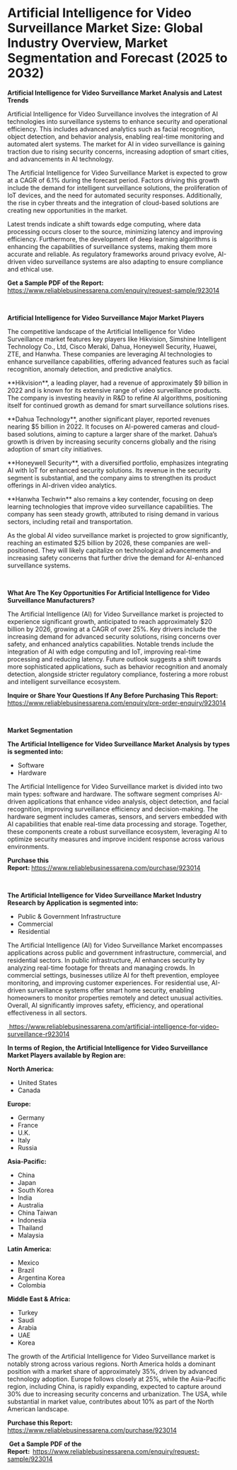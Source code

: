 <p><h1>Artificial Intelligence for Video Surveillance Market Size: Global Industry Overview, Market Segmentation and Forecast (2025 to 2032)</h1></p><p><strong>Artificial Intelligence for Video Surveillance Market Analysis and Latest Trends</strong></p>
<p><p>Artificial Intelligence for Video Surveillance involves the integration of AI technologies into surveillance systems to enhance security and operational efficiency. This includes advanced analytics such as facial recognition, object detection, and behavior analysis, enabling real-time monitoring and automated alert systems. The market for AI in video surveillance is gaining traction due to rising security concerns, increasing adoption of smart cities, and advancements in AI technology. </p><p>The Artificial Intelligence for Video Surveillance Market is expected to grow at a CAGR of 6.1% during the forecast period. Factors driving this growth include the demand for intelligent surveillance solutions, the proliferation of IoT devices, and the need for automated security responses. Additionally, the rise in cyber threats and the integration of cloud-based solutions are creating new opportunities in the market. </p><p>Latest trends indicate a shift towards edge computing, where data processing occurs closer to the source, minimizing latency and improving efficiency. Furthermore, the development of deep learning algorithms is enhancing the capabilities of surveillance systems, making them more accurate and reliable. As regulatory frameworks around privacy evolve, AI-driven video surveillance systems are also adapting to ensure compliance and ethical use.</p></p>
<p><strong>Get a Sample PDF of the Report:&nbsp;</strong> <a href="https://www.reliablebusinessarena.com/enquiry/request-sample/923014?utm_campaign=3568&utm_medium=2&utm_source=Github&utm_content=ia&utm_term=18042025&utm_id=artificial-intelligence-for-video-surveillance">https://www.reliablebusinessarena.com/enquiry/request-sample/923014</a></p>
<p>&nbsp;</p>
<p><strong>Artificial Intelligence for Video Surveillance Major Market Players</strong></p>
<p><p>The competitive landscape of the Artificial Intelligence for Video Surveillance market features key players like Hikvision, Simshine Intelligent Technology Co., Ltd, Cisco Meraki, Dahua, Honeywell Security, Huawei, ZTE, and Hanwha. These companies are leveraging AI technologies to enhance surveillance capabilities, offering advanced features such as facial recognition, anomaly detection, and predictive analytics.</p><p>**Hikvision**, a leading player, had a revenue of approximately $9 billion in 2022 and is known for its extensive range of video surveillance products. The company is investing heavily in R&D to refine AI algorithms, positioning itself for continued growth as demand for smart surveillance solutions rises.</p><p>**Dahua Technology**, another significant player, reported revenues nearing $5 billion in 2022. It focuses on AI-powered cameras and cloud-based solutions, aiming to capture a larger share of the market. Dahua’s growth is driven by increasing security concerns globally and the rising adoption of smart city initiatives.</p><p>**Honeywell Security**, with a diversified portfolio, emphasizes integrating AI with IoT for enhanced security solutions. Its revenue in the security segment is substantial, and the company aims to strengthen its product offerings in AI-driven video analytics.</p><p>**Hanwha Techwin** also remains a key contender, focusing on deep learning technologies that improve video surveillance capabilities. The company has seen steady growth, attributed to rising demand in various sectors, including retail and transportation.</p><p>As the global AI video surveillance market is projected to grow significantly, reaching an estimated $25 billion by 2026, these companies are well-positioned. They will likely capitalize on technological advancements and increasing safety concerns that further drive the demand for AI-enhanced surveillance systems.</p></p>
<p>&nbsp;</p>
<p><strong>What Are The Key Opportunities For Artificial Intelligence for Video Surveillance Manufacturers?</strong></p>
<p><p>The Artificial Intelligence (AI) for Video Surveillance market is projected to experience significant growth, anticipated to reach approximately $20 billion by 2026, growing at a CAGR of over 25%. Key drivers include the increasing demand for advanced security solutions, rising concerns over safety, and enhanced analytics capabilities. Notable trends include the integration of AI with edge computing and IoT, improving real-time processing and reducing latency. Future outlook suggests a shift towards more sophisticated applications, such as behavior recognition and anomaly detection, alongside stricter regulatory compliance, fostering a more robust and intelligent surveillance ecosystem.</p></p>
<p><strong>Inquire or Share Your Questions If Any Before Purchasing This Report:</strong> <a href="https://www.reliablebusinessarena.com/enquiry/pre-order-enquiry/923014?utm_campaign=3568&utm_medium=2&utm_source=Github&utm_content=ia&utm_term=18042025&utm_id=artificial-intelligence-for-video-surveillance">https://www.reliablebusinessarena.com/enquiry/pre-order-enquiry/923014</a></p>
<p>&nbsp;</p>
<p><strong>Market Segmentation</strong></p>
<p><strong>The Artificial Intelligence for Video Surveillance Market Analysis by types is segmented into:</strong></p>
<p><ul><li>Software</li><li>Hardware</li></ul></p>
<p><p>The Artificial Intelligence for Video Surveillance market is divided into two main types: software and hardware. The software segment comprises AI-driven applications that enhance video analysis, object detection, and facial recognition, improving surveillance efficiency and decision-making. The hardware segment includes cameras, sensors, and servers embedded with AI capabilities that enable real-time data processing and storage. Together, these components create a robust surveillance ecosystem, leveraging AI to optimize security measures and improve incident response across various environments.</p></p>
<p><strong>Purchase this Report:&nbsp;</strong><a href="https://www.reliablebusinessarena.com/purchase/923014?utm_campaign=3568&utm_medium=2&utm_source=Github&utm_content=ia&utm_term=18042025&utm_id=artificial-intelligence-for-video-surveillance">https://www.reliablebusinessarena.com/purchase/923014</a></p>
<p>&nbsp;</p>
<p><strong>The Artificial Intelligence for Video Surveillance Market Industry Research by Application is segmented into:</strong></p>
<p><ul><li>Public & Government Infrastructure</li><li>Commercial</li><li>Residential</li></ul></p>
<p><p>The Artificial Intelligence (AI) for Video Surveillance Market encompasses applications across public and government infrastructure, commercial, and residential sectors. In public infrastructure, AI enhances security by analyzing real-time footage for threats and managing crowds. In commercial settings, businesses utilize AI for theft prevention, employee monitoring, and improving customer experiences. For residential use, AI-driven surveillance systems offer smart home security, enabling homeowners to monitor properties remotely and detect unusual activities. Overall, AI significantly improves safety, efficiency, and operational effectiveness in all sectors.</p></p>
<p><a href="https://www.reliablebusinessarena.com/artificial-intelligence-for-video-surveillance-r923014?utm_campaign=3568&utm_medium=2&utm_source=Github&utm_content=ia&utm_term=18042025&utm_id=artificial-intelligence-for-video-surveillance">&nbsp;https://www.reliablebusinessarena.com/artificial-intelligence-for-video-surveillance-r923014</a></p>
<p><strong>In terms of Region, the Artificial Intelligence for Video Surveillance Market Players available by Region are:</strong></p>
<p>
    <p> <strong> North America: </strong>
        <ul>
            <li>United States</li>
            <li>Canada</li>
        </ul>
        </p> 
    <p> <strong> Europe: </strong>
        <ul>
            <li>Germany</li>
            <li>France</li>
            <li>U.K.</li>
            <li>Italy</li>
            <li>Russia</li>
        </ul>
        </p> 
    <p> <strong> Asia-Pacific: </strong>
        <ul>
            <li>China</li>
            <li>Japan</li>
            <li>South Korea</li>
            <li>India</li>
            <li>Australia</li>
            <li>China Taiwan</li>
            <li>Indonesia</li>
            <li>Thailand</li>
            <li>Malaysia</li>
        </ul>
        </p> 
    <p> <strong> Latin America: </strong>
        <ul>
            <li>Mexico</li>
            <li>Brazil</li>
            <li>Argentina Korea</li>
            <li>Colombia</li>
        </ul>
        </p> 
    <p> <strong> Middle East & Africa: </strong>
        <ul>
            <li>Turkey</li>
            <li>Saudi</li>
            <li>Arabia</li>
            <li>UAE</li>
            <li>Korea</li>
        </ul>
    </p>
    </p>
<p><p>The growth of the Artificial Intelligence for Video Surveillance market is notably strong across various regions. North America holds a dominant position with a market share of approximately 35%, driven by advanced technology adoption. Europe follows closely at 25%, while the Asia-Pacific region, including China, is rapidly expanding, expected to capture around 30% due to increasing security concerns and urbanization. The USA, while substantial in market value, contributes about 10% as part of the North American landscape.</p></p>
<p><strong>Purchase this Report: </strong><a href="https://www.reliablebusinessarena.com/purchase/923014?utm_campaign=3568&utm_medium=2&utm_source=Github&utm_content=ia&utm_term=18042025&utm_id=artificial-intelligence-for-video-surveillance">https://www.reliablebusinessarena.com/purchase/923014</a></p>
<p>&nbsp;<strong>Get a Sample PDF of the Report:&nbsp;&nbsp;</strong><a href="https://www.reliablebusinessarena.com/enquiry/request-sample/923014?utm_campaign=3568&utm_medium=2&utm_source=Github&utm_content=ia&utm_term=18042025&utm_id=artificial-intelligence-for-video-surveillance">https://www.reliablebusinessarena.com/enquiry/request-sample/923014</a></p>
<p><strong></strong></p>
<p><p></p><p></p><p></p></p>